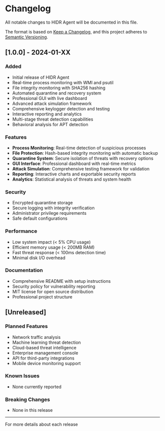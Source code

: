 # Changelog

All notable changes to HIDR Agent will be documented in this file.

The format is based on [Keep a Changelog](https://keepachangelog.com/en/1.0.0/),
and this project adheres to [Semantic Versioning](https://semver.org/spec/v2.0.0.html).

## [1.0.0] - 2024-01-XX

### Added
- Initial release of HIDR Agent
- Real-time process monitoring with WMI and psutil
- File integrity monitoring with SHA256 hashing
- Automated quarantine and recovery system
- Professional GUI with live dashboard
- Advanced attack simulation framework
- Comprehensive keylogger detection and testing
- Interactive reporting and analytics
- Multi-stage threat detection capabilities
- Behavioral analysis for APT detection

### Features
- **Process Monitoring**: Real-time detection of suspicious processes
- **File Protection**: Hash-based integrity monitoring with automatic backup
- **Quarantine System**: Secure isolation of threats with recovery options
- **GUI Interface**: Professional dashboard with real-time metrics
- **Attack Simulation**: Comprehensive testing framework for validation
- **Reporting**: Interactive charts and exportable security reports
- **Analytics**: Statistical analysis of threats and system health

### Security
- Encrypted quarantine storage
- Secure logging with integrity verification
- Administrator privilege requirements
- Safe default configurations

### Performance
- Low system impact (< 5% CPU usage)
- Efficient memory usage (< 200MB RAM)
- Fast threat response (< 100ms detection time)
- Minimal disk I/O overhead

### Documentation
- Comprehensive README with setup instructions
- Security policy for vulnerability reporting
- MIT license for open source distribution
- Professional project structure

## [Unreleased]

### Planned Features
- Network traffic analysis
- Machine learning threat detection
- Cloud-based threat intelligence
- Enterprise management console
- API for third-party integrations
- Mobile device monitoring support

### Known Issues
- None currently reported

### Breaking Changes
- None in this release

---

For more details about each release
